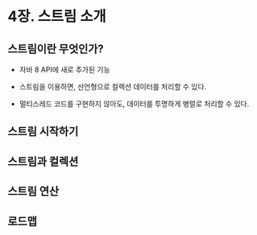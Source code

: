 # 4장. 스트림 소개

## 스트림이란 무엇인가?
- 자바 8 API에 새로 추가된 기능

- 스트림을 이용하면, 선언형으로 컬렉션 데이터를 처리할 수 있다.
  
- 멀티스레드 코드를 구현하지 않아도, 데이터를 투명하게 병렬로 처리할 수 있다.

## 스트림 시작하기
## 스트림과 컬렉션
## 스트림 연산
## 로드맵
